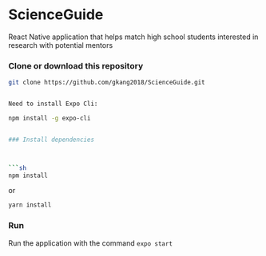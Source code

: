 # ScienceGuide
React Native application that helps match high school students interested in research with potential mentors
 

### Clone or download this repository

```sh
git clone https://github.com/gkang2018/ScienceGuide.git


Need to install Expo Cli: 

npm install -g expo-cli


### Install dependencies



```sh
npm install
```

or

```sh
yarn install
```

### Run
Run the application with the command `expo start`

